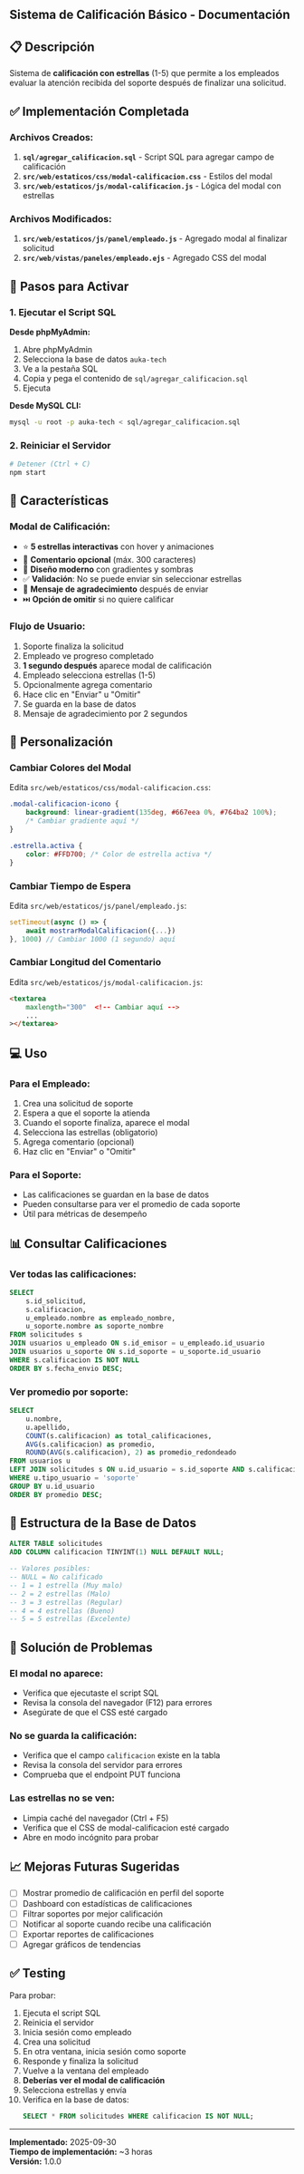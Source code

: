 ## Sistema de Calificación Básico - Documentación

## 📋 Descripción

Sistema de **calificación con estrellas** (1-5) que permite a los empleados evaluar la atención recibida del soporte después de finalizar una solicitud.

## ✅ Implementación Completada

### Archivos Creados:
1. **`sql/agregar_calificacion.sql`** - Script SQL para agregar campo de calificación
2. **`src/web/estaticos/css/modal-calificacion.css`** - Estilos del modal
3. **`src/web/estaticos/js/modal-calificacion.js`** - Lógica del modal con estrellas

### Archivos Modificados:
1. **`src/web/estaticos/js/panel/empleado.js`** - Agregado modal al finalizar solicitud
2. **`src/web/vistas/paneles/empleado.ejs`** - Agregado CSS del modal

## 🚀 Pasos para Activar

### 1. Ejecutar el Script SQL

**Desde phpMyAdmin:**
1. Abre phpMyAdmin
2. Selecciona la base de datos `auka-tech`
3. Ve a la pestaña SQL
4. Copia y pega el contenido de `sql/agregar_calificacion.sql`
5. Ejecuta

**Desde MySQL CLI:**
```bash
mysql -u root -p auka-tech < sql/agregar_calificacion.sql
```

### 2. Reiniciar el Servidor

```bash
# Detener (Ctrl + C)
npm start
```

## 🎯 Características

### Modal de Calificación:
- ⭐ **5 estrellas interactivas** con hover y animaciones
- 💬 **Comentario opcional** (máx. 300 caracteres)
- 🎨 **Diseño moderno** con gradientes y sombras
- ✅ **Validación**: No se puede enviar sin seleccionar estrellas
- 🎉 **Mensaje de agradecimiento** después de enviar
- ⏭️ **Opción de omitir** si no quiere calificar

### Flujo de Usuario:
1. Soporte finaliza la solicitud
2. Empleado ve progreso completado
3. **1 segundo después** aparece modal de calificación
4. Empleado selecciona estrellas (1-5)
5. Opcionalmente agrega comentario
6. Hace clic en "Enviar" u "Omitir"
7. Se guarda en la base de datos
8. Mensaje de agradecimiento por 2 segundos

## 🎨 Personalización

### Cambiar Colores del Modal

Edita `src/web/estaticos/css/modal-calificacion.css`:

```css
.modal-calificacion-icono {
    background: linear-gradient(135deg, #667eea 0%, #764ba2 100%);
    /* Cambiar gradiente aquí */
}

.estrella.activa {
    color: #FFD700; /* Color de estrella activa */
}
```

### Cambiar Tiempo de Espera

Edita `src/web/estaticos/js/panel/empleado.js`:

```javascript
setTimeout(async () => {
    await mostrarModalCalificacion({...})
}, 1000) // Cambiar 1000 (1 segundo) aquí
```

### Cambiar Longitud del Comentario

Edita `src/web/estaticos/js/modal-calificacion.js`:

```html
<textarea 
    maxlength="300"  <!-- Cambiar aquí -->
    ...
></textarea>
```

## 💻 Uso

### Para el Empleado:
1. Crea una solicitud de soporte
2. Espera a que el soporte la atienda
3. Cuando el soporte finaliza, aparece el modal
4. Selecciona las estrellas (obligatorio)
5. Agrega comentario (opcional)
6. Haz clic en "Enviar" o "Omitir"

### Para el Soporte:
- Las calificaciones se guardan en la base de datos
- Pueden consultarse para ver el promedio de cada soporte
- Útil para métricas de desempeño

## 📊 Consultar Calificaciones

### Ver todas las calificaciones:
```sql
SELECT 
    s.id_solicitud,
    s.calificacion,
    u_empleado.nombre as empleado_nombre,
    u_soporte.nombre as soporte_nombre
FROM solicitudes s
JOIN usuarios u_empleado ON s.id_emisor = u_empleado.id_usuario
JOIN usuarios u_soporte ON s.id_soporte = u_soporte.id_usuario
WHERE s.calificacion IS NOT NULL
ORDER BY s.fecha_envio DESC;
```

### Ver promedio por soporte:
```sql
SELECT 
    u.nombre,
    u.apellido,
    COUNT(s.calificacion) as total_calificaciones,
    AVG(s.calificacion) as promedio,
    ROUND(AVG(s.calificacion), 2) as promedio_redondeado
FROM usuarios u
LEFT JOIN solicitudes s ON u.id_usuario = s.id_soporte AND s.calificacion IS NOT NULL
WHERE u.tipo_usuario = 'soporte'
GROUP BY u.id_usuario
ORDER BY promedio DESC;
```

## 🔧 Estructura de la Base de Datos

```sql
ALTER TABLE solicitudes 
ADD COLUMN calificacion TINYINT(1) NULL DEFAULT NULL;

-- Valores posibles:
-- NULL = No calificado
-- 1 = 1 estrella (Muy malo)
-- 2 = 2 estrellas (Malo)
-- 3 = 3 estrellas (Regular)
-- 4 = 4 estrellas (Bueno)
-- 5 = 5 estrellas (Excelente)
```

## 🐛 Solución de Problemas

### El modal no aparece:
- Verifica que ejecutaste el script SQL
- Revisa la consola del navegador (F12) para errores
- Asegúrate de que el CSS esté cargado

### No se guarda la calificación:
- Verifica que el campo `calificacion` existe en la tabla
- Revisa la consola del servidor para errores
- Comprueba que el endpoint PUT funciona

### Las estrellas no se ven:
- Limpia caché del navegador (Ctrl + F5)
- Verifica que el CSS de modal-calificacion esté cargado
- Abre en modo incógnito para probar

## 📈 Mejoras Futuras Sugeridas

- [ ] Mostrar promedio de calificación en perfil del soporte
- [ ] Dashboard con estadísticas de calificaciones
- [ ] Filtrar soportes por mejor calificación
- [ ] Notificar al soporte cuando recibe una calificación
- [ ] Exportar reportes de calificaciones
- [ ] Agregar gráficos de tendencias

## ✅ Testing

Para probar:

1. Ejecuta el script SQL
2. Reinicia el servidor
3. Inicia sesión como empleado
4. Crea una solicitud
5. En otra ventana, inicia sesión como soporte
6. Responde y finaliza la solicitud
7. Vuelve a la ventana del empleado
8. **Deberías ver el modal de calificación**
9. Selecciona estrellas y envía
10. Verifica en la base de datos:
    ```sql
    SELECT * FROM solicitudes WHERE calificacion IS NOT NULL;
    ```

---

**Implementado:** 2025-09-30  
**Tiempo de implementación:** ~3 horas  
**Versión:** 1.0.0
